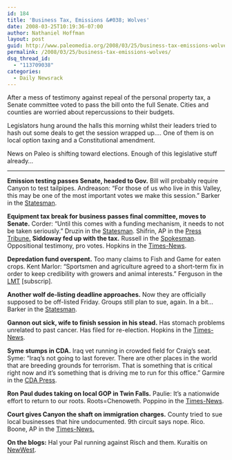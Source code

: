 ```yaml
---
id: 184
title: 'Business Tax, Emissions &#038; Wolves'
date: 2008-03-25T10:19:36-07:00
author: Nathaniel Hoffman
layout: post
guid: http://www.paleomedia.org/2008/03/25/business-tax-emissions-wolves/
permalink: /2008/03/25/business-tax-emissions-wolves/
dsq_thread_id:
  - "113709038"
categories:
  - Daily Newsrack
---
```

After a mess of testimony against repeal of the personal property tax, a Senate committee voted to pass the bill onto the full Senate. Cities and counties are worried about repercussions to their budgets. 

Legislators hung around the halls this morning whilst their leaders tried to hash out some deals to get the session wrapped up&#8230;. One of them is on local option taxing and a Constitutional amendment. 

News on Paleo is shifting toward elections. Enough of this legislative stuff already&#8230; 

* * *

**Emission testing passes Senate, headed to Gov.** Bill will probably require Canyon to test tailpipes. Andreason: &#8220;For those of us who live in this Valley, this may be one of the most important votes we make this session.&#8221; Barker in the [Statesman](http://www.idahostatesman.com/idahopolitics/story/332741.html).

**Equipment tax break for business passes final committee, moves to Senate.** Corder: &#8220;Until this comes with a funding mechanism, it needs to not be taken seriously.&#8221; Druzin in the [Statesman](http://www.idahostatesman.com/newsupdates/story/332743.html). Shifrin, AP in the [Press Tribune.](http://hosted.ap.org/dynamic/stories/I/ID_XGR_PERSONAL_PROPERTY_TAX_IDOL-?SITE=IDNCP&SECTION=HOME&TEMPLATE=DEFAULT) **Siddoway fed up with the tax.** Russell in the [Spokesman](http://www.spokesmanreview.com/idaho/story.asp?ID=237438&page=all). Oppositional testimony, pro votes. Hopkins in the [Times-News](http://www.magicvalley.com/articles/2008/03/25/news/local_state/133459.txt).

**Depredation fund overspent.** Too many claims to Fish and Game for eaten crops. Kent Marlor: &#8220;Sportsmen and agriculture agreed to a short-term fix in order to keep credibility with growers and animal interests.&#8221; Ferguson in the [LMT](http://www.lmtribune.com/story/northwest/16768/) [subscrip].

**Another wolf de-listing deadline approaches.** Now they are officially supposed to be off-listed Friday. Groups still plan to sue, again. In a bit&#8230; Barker in the [Statesman](http://www.idahostatesman.com/eyepiece/story/332738.html).

**Gannon out sick, wife to finish session in his stead.** Has stomach problems unrelated to past cancer. Has filed for re-election. Hopkins in the [Times-News](http://www.magicvalley.com/articles/2008/03/25/news/local_state/133451.txt).

**Syme stumps in CDA.** Iraq vet running in crowded field for Craig&#8217;s seat. Syme: &#8220;Iraq&#8217;s not going to last forever. There are other places in the world that are breeding grounds for terrorism. That is something that is critical right now and it&#8217;s something that is driving me to run for this office.&#8221; Garmire in the [CDA Press](http://www.cdapress.com/articles/2008/03/25/news/news05.txt).

**Ron Paul dudes taking on local GOP in Twin Falls.** Paulie: It&#8217;s a nationwide effort to return to our roots. Roots=Chenoweth. Poppino in the [Times-News](http://www.magicvalley.com/articles/2008/03/25/news/local_state/133457.txt).

**Court gives Canyon the shaft on immigration charges.** County tried to sue local businesses that hire undocumented. 9th circuit says nope. Rico. Boone, AP in the [Times-News.](http://www.magicvalley.com/articles/2008/03/25/ap-state-id/d8vk31901.txt)

**On the blogs:** Hal your Pal running against Risch and them. Kuraitis on [NewWest](http://www.newwest.net/city/article/californian_seeks_larry_craigs_idaho_senate_seat/C108/L108/).